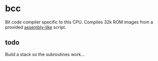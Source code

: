 # bcc

Bit code compiler specific to this CPU. Compiles 32k ROM images from a provided [assembly-like](../docs/asm.md) script.

## todo

Build a stack so the subroutines work...
